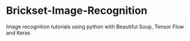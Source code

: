 # Brickset-Image-Recognition
Image recognition tutorials using python with Beautiful Soup, Tensor Flow and Keras
